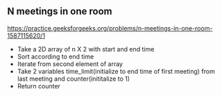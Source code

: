 ## N meetings in one room
https://practice.geeksforgeeks.org/problems/n-meetings-in-one-room-1587115620/1

* Take a 2D array of n X 2 with start and end time
* Sort according to end time
* Iterate from second element of array
* Take 2 variables time_limit(initialize to end time of first meeting) from last meeting and counter(inititalize to 1)
* Return counter


